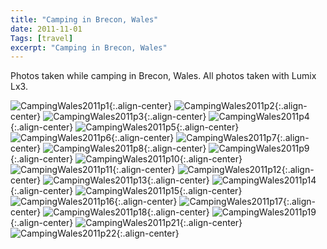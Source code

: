```yaml
---
title: "Camping in Brecon, Wales"
date: 2011-11-01
Tags: [travel]
excerpt: "Camping in Brecon, Wales"
---
```


Photos taken while camping in Brecon, Wales. All photos taken with Lumix Lx3.  

![CampingWales2011p1](/images/photograph/CampingWales2011p1.png "CampingWales2011p1"){:.align-center}
![CampingWales2011p2](/images/photograph/CampingWales2011p2.png "CampingWales2011p2"){:.align-center}
![CampingWales2011p3](/images/photograph/CampingWales2011p3.png "CampingWales2011p3"){:.align-center}
![CampingWales2011p4](/images/photograph/CampingWales2011p4.png "CampingWales2011p4"){:.align-center}
![CampingWales2011p5](/images/photograph/CampingWales2011p5.png "CampingWales2011p5"){:.align-center}
![CampingWales2011p6](/images/photograph/CampingWales2011p6.png "CampingWales2011p6"){:.align-center}
![CampingWales2011p7](/images/photograph/CampingWales2011p7.png "CampingWales2011p7"){:.align-center}
![CampingWales2011p8](/images/photograph/CampingWales2011p8.png "CampingWales2011p8"){:.align-center}
![CampingWales2011p9](/images/photograph/CampingWales2011p9.png "CampingWales2011p9"){:.align-center}
![CampingWales2011p10](/images/photograph/CampingWales2011p10.png "CampingWales2011p10"){:.align-center}
![CampingWales2011p11](/images/photograph/CampingWales2011p11.png "CampingWales2011p11"){:.align-center}
![CampingWales2011p12](/images/photograph/CampingWales2011p12.png "CampingWales2011p12"){:.align-center}
![CampingWales2011p13](/images/photograph/CampingWales2011p13.png "CampingWales2011p13"){:.align-center}
![CampingWales2011p14](/images/photograph/CampingWales2011p14.png "CampingWales2011p14"){:.align-center}
![CampingWales2011p15](/images/photograph/CampingWales2011p15.png "CampingWales2011p15"){:.align-center}
![CampingWales2011p16](/images/photograph/CampingWales2011p16.png "CampingWales2011p16"){:.align-center}
![CampingWales2011p17](/images/photograph/CampingWales2011p17.png "CampingWales2011p17"){:.align-center}
![CampingWales2011p18](/images/photograph/CampingWales2011p18.png "CampingWales2011p18"){:.align-center}
![CampingWales2011p19](/images/photograph/CampingWales2011p19.png "CampingWales2011p19"){:.align-center}
![CampingWales2011p21](/images/photograph/CampingWales2011p21.png "CampingWales2011p21"){:.align-center}
![CampingWales2011p22](/images/photograph/CampingWales2011p22.png "CampingWales2011p22"){:.align-center}
